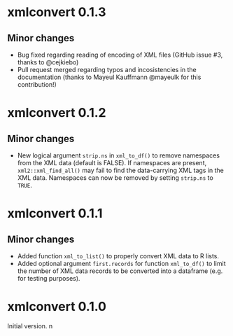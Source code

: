 # xmlconvert 0.1.3

## Minor changes

* Bug fixed regarding reading of encoding of XML files (GitHub issue #3, thanks to @cejkiebo)
* Pull request merged regarding typos and incosistencies in the documentation (thanks to Mayeul Kauffmann @mayeulk for this contribution!)


# xmlconvert 0.1.2

## Minor changes

* New logical argument `strip.ns` in `xml_to_df()` to remove namespaces from the XML data (default is FALSE). If namespaces are present, `xml2::xml_find_all()` may fail to find the data-carrying XML tags in the XML data. Namespaces can now be removed by setting `strip.ns` to `TRUE`.


# xmlconvert 0.1.1

## Minor changes

* Added function `xml_to_list()` to properly convert XML data to R lists.
* Added optional argument `first.records` for function `xml_to_df()` to limit the number of XML data records to be converted into a dataframe (e.g. for testing purposes).


# xmlconvert 0.1.0

Initial version.
n

